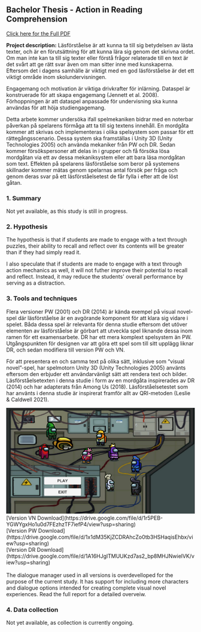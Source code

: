 ## Bachelor Thesis - Action in Reading Comprehension
[Click here for the Full PDF](/pdf/a18rikla_projektarbete.pdf)

**Project description:** Läsförståelse är att kunna ta till sig betydelsen av lästa texter, och är en förutsättning för att kunna lära sig genom det skrivna ordet. Om man inte kan ta till sig texter eller förstå frågor relaterade till en text är det svårt att ge rätt svar även om man sitter inne med kunskaperna. Eftersom det i dagens samhälle är viktigt med en god läsförståelse är det ett viktigt område inom skolundervisningen.

Engagemang och motivation är viktiga drivkrafter för inlärning. Dataspel är konstruerade för att skapa engagemang (Jennett et al. 2008). Förhoppningen är att dataspel anpassade för undervisning ska kunna användas för att höja studiengagemang. 

Detta arbete kommer undersöka ifall spelmekaniken bidrar med en noterbar påverkan på spelarens förmåga att ta till sig textens innehåll. En mordgåta kommer att skrivas och implementeras i olika spelsystem som passar för ett rättegångsscenario. Dessa system ska framställas i Unity 3D (Unity Technologies 2005) och använda mekaniker från PW och DR. Sedan kommer försökspersoner att delas in i grupper och få försöka lösa mordgåtan via ett av dessa mekaniksystem eller att bara läsa mordgåtan som text. Effekten på spelarens läsförståelse som beror på systemens skillnader kommer mätas genom spelarnas antal försök per fråga och genom deras svar på ett läsförståelsetest de får fylla i efter att de löst gåtan.

### 1. Summary
Not yet available, as this study is still in progress.

### 2. Hypothesis
The hypothesis is that if students are made to engage with a text through puzzles, their ability to recall and reflect over its contents will be greater than if they had simply read it.

I also speculate that if students are made to engage with a text through action mechanics as well, it will not futher improve their potential to recall and reflect.
Instead, it may reduce the students' overall performance by serving as a distraction.

### 3. Tools and techniques
Flera versioner PW (2001) och DR (2014) är kända exempel på visual novel-spel där läsförståelse är en avgörande komponent för att klara sig vidare i spelet. Båda dessa spel är relevanta för denna studie eftersom det utöver elementen av läsförståelse är görbart att utveckla spel liknande dessa inom ramen för ett examensarbete. DR har ett mera komplext spelsystem än PW. Utgångspunkten för designen var att göra ett spel som till sitt upplägg liknar DR, och sedan modifiera till version PW och VN.

För att presentera en och samma text på olika sätt, inklusive som “visual novel”-spel, har spelmotorn Unity 3D (Unity Technologies 2005) använts eftersom den erbjuder ett användarvänligt sätt att rendera text och bilder. Läsförståelsetexten i denna studie i form av en mordgåta inspirerades av DR (2014) och har adapterats från Among Us (2018). Läsförståelsetestet som har använts i denna studie är inspirerat framför allt av QRI-metoden (Leslie & Caldwell 2021).

<img src="images/Thesis_1.png?raw=true"/>
[Version VN Download](https://drive.google.com/file/d/1r5PEB-YGWYgxHo1u0d7FEzhzTF7iefP4/view?usp=sharing) <br>
[Version PW Download](https://drive.google.com/file/d/1x1dM35KjZCDRAhcZo0tb3HSHaqisEhbx/view?usp=sharing) <br>
[Version DR Download](https://drive.google.com/file/d/1A16HJglTMUUKzd7as2_bp8MHJNwielVK/view?usp=sharing)
<br> <br>
The dialogue manager used in all versions is overdevelloped for the purpose of the current study. It has support for including more characters and dialogue options intended for creating complete visual novel experiences. Read the full report for a detailed overveiw.

### 4. Data collection
Not yet available, as collection is currently ongoing.
